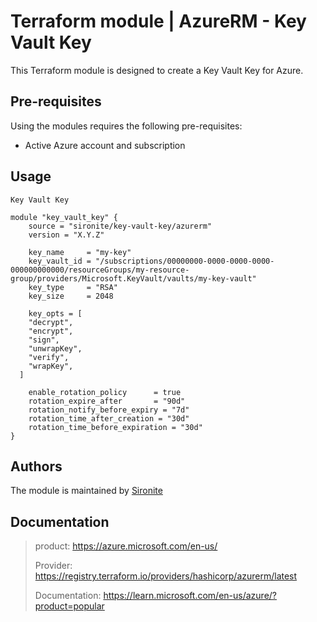 # Terraform module | AzureRM - Key Vault Key

This Terraform module is designed to create a Key Vault Key for Azure.

## Pre-requisites

Using the modules requires the following pre-requisites:
 * Active Azure account and subscription 

## Usage

`Key Vault Key`

```hcl
module "key_vault_key" {
    source = "sironite/key-vault-key/azurerm"
    version = "X.Y.Z"

    key_name     = "my-key"
    key_vault_id = "/subscriptions/00000000-0000-0000-0000-000000000000/resourceGroups/my-resource-group/providers/Microsoft.KeyVault/vaults/my-key-vault"
    key_type     = "RSA"
    key_size     = 2048

    key_opts = [
    "decrypt",
    "encrypt",
    "sign",
    "unwrapKey",
    "verify",
    "wrapKey",
  ]

    enable_rotation_policy      = true
    rotation_expire_after       = "90d"
    rotation_notify_before_expiry = "7d"
    rotation_time_after_creation = "30d"
    rotation_time_before_expiration = "30d"
}

```

## Authors

The module is maintained by [Sironite](https://github.com/sironite)

## Documentation

> product: https://azure.microsoft.com/en-us/
> 
> Provider: https://registry.terraform.io/providers/hashicorp/azurerm/latest
> 
> Documentation: https://learn.microsoft.com/en-us/azure/?product=popular
